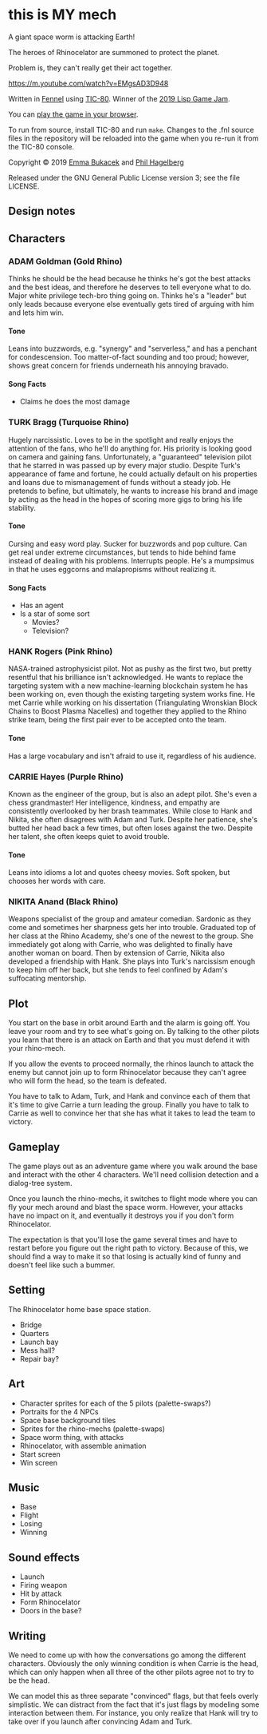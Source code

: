# this is MY mech

A giant space worm is attacking Earth!

The heroes of Rhinocelator are summoned to protect the planet.

Problem is, they can't really get their act together.

https://m.youtube.com/watch?v=EMgsAD3D948

Written in [Fennel](https://fennel-lang.org) using
[TIC-80](https://tic.computer). Winner of the
[2019 Lisp Game Jam](https://itch.io/jam/lisp-game-jam-2019/results).

You can [play the game in your browser](https://technomancy.itch.io/this-is-my-mech).

To run from source, install TIC-80 and run `make`. Changes to the .fnl
source files in the repository will be reloaded into the game when you
re-run it from the TIC-80 console.

Copyright © 2019 [Emma Bukacek](https://emmabukacek.com) and [Phil Hagelberg](https://technomancy.us)

Released under the GNU General Public License version 3; see the file LICENSE.

## Design notes

## Characters

### ADAM Goldman (Gold Rhino)

Thinks he should be the head because he thinks he's got the best
attacks and the best ideas, and therefore he deserves to tell everyone
what to do. Major white privilege tech-bro thing going on. Thinks he's
a "leader" but only leads because everyone else eventually gets tired
of arguing with him and lets him win.

#### Tone
Leans into buzzwords, e.g. "synergy" and "serverless," and has a penchant for
condescension. Too matter-of-fact sounding and too proud; however, shows great
concern for friends underneath his annoying bravado.

#### Song Facts
* Claims he does the most damage

### TURK Bragg (Turquoise Rhino)

Hugely narcissistic. Loves to be in the spotlight and really enjoys the
attention of the fans, who he'll do anything for. His priority is looking good
on camera and gaining fans. Unfortunately, a "guaranteed" television pilot that
he starred in was passed up by every major studio. Despite Turk's appearance of
fame and fortune, he could actually default on his properties and loans due to
mismanagement of funds without a steady job. He pretends to befine, but
ultimately, he wants to increase his brand and image by acting as the head in
the hopes of scoring more gigs to bring his life stability.

#### Tone
Cursing and easy word play. Sucker for buzzwords and pop culture. Can get real
under extreme circumstances, but tends to hide behind fame instead of dealing
with his problems. Interrupts people. He's a mumpsimus in that he uses eggcorns
and malapropisms without realizing it.

#### Song Facts
* Has an agent
* Is a star of some sort
  * Movies?
  * Television?

### HANK Rogers (Pink Rhino)

NASA-trained astrophysicist pilot. Not as pushy as the first two, but
pretty resentful that his brilliance isn't acknowledged. He wants to
replace the targeting system with a new machine-learning blockchain
system he has been working on, even though the existing targeting
system works fine. He met Carrie while working on his dissertation
(Triangulating Wronskian Block Chains to Boost Plasma Nacelles) and
together they applied to the Rhino strike team, being the first pair
ever to be accepted onto the team.

#### Tone
Has a large vocabulary and isn't afraid to use it, regardless of his audience.

### CARRIE Hayes (Purple Rhino)

Known as the engineer of the group, but is also an adept pilot. She's even a
chess grandmaster! Her intelligence, kindness, and empathy are consistently
overlooked by her brash teammates. While close to Hank and Nikita, she often
disagrees with Adam and Turk. Despite her patience, she's butted her head back a
few times, but often loses against the two. Despite her talent, she often keeps
quiet to avoid trouble.

#### Tone
Leans into idioms a lot and quotes cheesy movies. Soft spoken, but chooses
her words with care.

### NIKITA Anand (Black Rhino)

Weapons specialist of the group and amateur comedian. Sardonic as they
come and sometimes her sharpness gets her into trouble. Graduated top of
her class at the Rhino Academy, she's one of the newest to the group.
She immediately got along with Carrie, who was delighted to finally
have another woman on board. Then by extension of Carrie, Nikita
also developed a friendship with Hank. She plays into Turk's narcissism
enough to keep him off her back, but she tends to feel confined by
Adam's suffocating mentorship.


## Plot

You start on the base in orbit around Earth and the alarm is going
off. You leave your room and try to see what's going on. By talking to
the other pilots you learn that there is an attack on Earth and that
you must defend it with your rhino-mech.

If you allow the events to proceed normally, the rhinos launch to
attack the enemy but cannot join up to form Rhinocelator because they
can't agree who will form the head, so the team is defeated.

You have to talk to Adam, Turk, and Hank and convince each of them
that it's time to give Carrie a turn leading the group. Finally you have
to talk to Carrie as well to convince her that she has what it takes to
lead the team to victory.

## Gameplay

The game plays out as an adventure game where you walk around the base
and interact with the other 4 characters. We'll need collision
detection and a dialog-tree system.

Once you launch the rhino-mechs, it switches to flight mode where you
can fly your mech around and blast the space worm. However, your
attacks have no impact on it, and eventually it destroys you if you
don't form Rhinocelator.

The expectation is that you'll lose the game several times and have to
restart before you figure out the right path to victory. Because of
this, we should find a way to make it so that losing is actually kind
of funny and doesn't feel like such a bummer.

## Setting

The Rhinocelator home base space station.

* Bridge
* Quarters
* Launch bay
* Mess hall?
* Repair bay?

## Art

* Character sprites for each of the 5 pilots (palette-swaps?)
* Portraits for the 4 NPCs
* Space base background tiles
* Sprites for the rhino-mechs (palette-swaps)
* Space worm thing, with attacks
* Rhinocelator, with assemble animation
* Start screen
* Win screen

## Music

* Base
* Flight
* Losing
* Winning

## Sound effects

* Launch
* Firing weapon
* Hit by attack
* Form Rhinocelator
* Doors in the base?

## Writing

We need to come up with how the conversations go among the different
characters. Obviously the only winning condition is when Carrie is the
head, which can only happen when all three of the other pilots agree
not to try to be the head.

We can model this as three separate "convinced" flags, but that feels
overly simplistic. We can distract from the fact that it's just flags
by modeling some interaction between them. For instance, you only
realize that Hank will try to take over if you launch after convincing
Adam and Turk.

